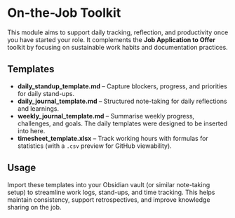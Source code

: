# On-the-Job Toolkit

This module aims to support daily tracking, reflection, and productivity once you have started your role.
It complements the **Job Application to Offer** toolkit by focusing on sustainable work habits and documentation practices.

## Templates

- **daily_standup_template.md** – Capture blockers, progress, and priorities for daily stand-ups.
- **daily_journal_template.md** – Structured note-taking for daily reflections and learnings.
- **weekly_journal_template.md** – Summarise weekly progress, challenges, and goals. The daily templates were designed to be inserted into here.
- **timesheet_template.xlsx** – Track working hours with formulas for statistics (with a `.csv` preview for GitHub viewability).

## Usage

Import these templates into your Obsidian vault (or similar note-taking setup) to streamline work logs, stand-ups, and time tracking. This helps maintain consistency, support retrospectives, and improve knowledge sharing on the job.  
